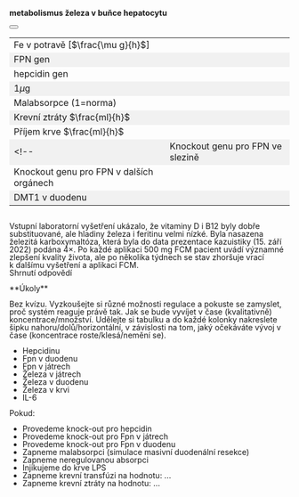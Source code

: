 <style>
img[alt^="image"] {max-width:20px;}
img[alt^="bigimage"] {  max-height:60px}
tbody tr:nth-child(even){background-color:#f1f1f1}
</style><div class="w3-row">
<div class="w3-col s12 m8 l8 w3-center">

**metabolismus železa v buňce hepatocytu**
<bdl-animate-adobe src="Hepatocyt_2_FinalObrazovka5_Text.js" width="800" height="600" name="Hepatocyt_2_FinalObrazovka5_Text" fromid="idfmi" responsive="true"></bdl-animate-adobe>
<bdl-bind2a-text findex="4" aname="children.1.Hodnota8_text" convertor="1,57.717"></bdl-bind2a-text>
<bdl-bind2a-text findex="16" aname="children.1.Hodnota5_text" convertor="1,15.9"></bdl-bind2a-text>
<bdl-bind2a-text findex="3" aname="children.1.Hodnota3_text" convertor="1,1.513"></bdl-bind2a-text>
<bdl-bind2a-text findex="17" aname="children.1.Hodnota6_text"></bdl-bind2a-text>
<bdl-bind2a-text findex="10" aname="children.1.Hodnota2_text"></bdl-bind2a-text>
<bdl-bind2a-text findex="11" aname="children.1.Hodnota4_text" convertor="1,100"></bdl-bind2a-text>
<bdl-bind2a-text findex="9" aname="children.1.Hodnota1_text" convertor="1,100,0.00000001"></bdl-bind2a-text>
<bdl-bind2a-text findex="2" aname="children.1.Hodnota7_text" convertor="1,19.24"></bdl-bind2a-text>
<bdl-bind2a findex="24" aname="children.1.KapackaFeFialovaSipkaOut_anim" amin="0" amax="99"></bdl-bind2a>
<bdl-bind2a findex="25" aname="children.1.StrikackaFeFialovaSipkaIn_anim" amin="0" amax="159"></bdl-bind2a>
<bdl-bind2a findex="13" aname="children.1.ZlutaSipka1_anim" amin="0" amax="159"></bdl-bind2a>
<bdl-bind2a findex="26" aname="children.1.FialovaSipkaTransferin_anim" amin="0" amax="159"></bdl-bind2a>
<bdl-bind2a findex="14" aname="children.1.SipkaTmaveModraBMP6_anim" amin="0" amax="159"></bdl-bind2a>
<bdl-bind2a findex="15" aname="children.1.SipkaIL6_anim" amin="0" amax="159" fmin="0" fmax="1"></bdl-bind2a>
<bdl-bind2a findex="1" aname="children.1.CervenaSipka5_anim" amin="0" amax="159" fmin="2" fmax="10"></bdl-bind2a>
<bdl-bind2a findex="10" aname="children.1.Merak6_anim" amin="0" amax="99"></bdl-bind2a>
<bdl-bind2a findex="1" aname="children.1.TransferinSipkaOranzova1_anim" amin="0" amax="159" fmin="2" fmax="10"></bdl-bind2a>
<bdl-bind2a findex="26" aname="children.1.CervenaSipka3_anim" amin="0" amax="159"></bdl-bind2a>
<bdl-bind2a findex="26" aname="children.1.CervenaSipka2_anim" amin="0" amax="159"></bdl-bind2a>
<bdl-bind2a findex="1" aname="children.1.TransferinSipkaOranzova2_anim" amin="0" amax="159" fmin="2" fmax="10"></bdl-bind2a>
<bdl-bind2a findex="14" aname="children.1.SmadSipka_anim" amin="0" amax="159"></bdl-bind2a>
<bdl-bind2a findex="11" aname="children.1.SmatSipka_anim" amin="0" amax="159" fmin="0" fmax="500"></bdl-bind2a>
<bdl-bind2a findex="4" aname="children.1.children.573.Fe3SkupinaMitochondrie1_anim" amin="0" amax="159"></bdl-bind2a>
<bdl-bind2a findex="2" aname="children.1.children.573.KanalSedy_anim" amin="0" amax="159"></bdl-bind2a>
<bdl-bind2a findex="2" aname="children.1.children.573.MitochondrieSipkaCervena1_anim" amin="0" amax="159"></bdl-bind2a>
<bdl-bind2a findex="2" aname="children.1.children.573.MitochondrieSipkaCervena2_anim" amin="0" amax="159"></bdl-bind2a>
<bdl-bind2a findex="16" aname="children.1.Merak5_anim" amin="0" amax="99"></bdl-bind2a>
<bdl-bind2a findex="2" aname="children.1.Merak7_anim" amin="0" amax="99" fmin="0" fmax="40"></bdl-bind2a>
<bdl-bind2a findex="23" aname="children.1.children.516.MerakSemaforu5_anim" amin="0" amax="159"></bdl-bind2a>
<bdl-bind2a findex="22" aname="children.1.children.516.MerakSemaforu4_anim" amin="0" amax="159"></bdl-bind2a>
<bdl-bind2a findex="17" aname="children.1.children.516.MerakSemaforu3_anim" amin="0" amax="159"></bdl-bind2a>
<bdl-bind2a findex="21" aname="children.1.children.516.MerakSemaforu2_anim" amin="0" amax="159"></bdl-bind2a>
<bdl-bind2a findex="10" aname="children.1.children.516.MerakSemaforu1_anim" amin="0" amax="159"></bdl-bind2a>
<bdl-bind2a findex="20" aname="children.1.children.516.Semafor5_anim" amin="0" amax="10" fmin="0" fmax="1"></bdl-bind2a>
<bdl-bind2a findex="19" aname="children.1.children.516.Semafor4_anim" amin="0" amax="10" fmin="0" fmax="1"></bdl-bind2a>
<bdl-bind2a findex="7" aname="children.1.children.516.Semafor3_anim" amin="0" amax="10" fmin="0" fmax="1"></bdl-bind2a>
<bdl-bind2a findex="18" aname="children.1.children.516.Semafor2_anim" amin="0" amax="10" fmin="0" fmax="1"></bdl-bind2a>
<bdl-bind2a findex="8" aname="children.1.children.516.Semafor1_anim" amin="0" amax="10" fmin="0" fmax="1"></bdl-bind2a>
<bdl-bind2a findex="15" aname="children.1.ModraRuzovaPruhovanaSipka_anim" amin="159" amax="0" fmin="0" fmax="3000"></bdl-bind2a>
<bdl-bind2a findex="3" aname="children.1.children.511.FeTransferin_anim" amin="0" amax="159"></bdl-bind2a>
<bdl-bind2a findex="9" aname="children.1.ModraPruhovana_anim" amin="159" amax="0" fmin="0" fmax="6.5e-11"></bdl-bind2a>
<bdl-bind2a findex="1" aname="children.1.TransferinSipkaOranova2_anim" amin="0" amax="159" fmin="2" fmax="10"></bdl-bind2a>
<bdl-bind2a findex="17" aname="children.1.SipkaRuzova1_anim" amin="0" amax="159"></bdl-bind2a>
<bdl-bind2a findex="4" aname="children.1.Fe3SkupinaMitochondrie2_anim" amin="0" amax="159"></bdl-bind2a>
<bdl-bind2a findex="1" aname="children.1.ModraSipka2_anim" amin="0" amax="159" fmin="2" fmax="10"></bdl-bind2a>
<bdl-bind2a findex="1" aname="children.1.ModraSipka1_anim" amin="0" amax="159" fmin="2" fmax="10"></bdl-bind2a>
<bdl-bind2a findex="10" aname="children.1.Hepcidin_anim" amin="159" amax="0"></bdl-bind2a>
<bdl-bind2a findex="14" aname="children.1.TmaveModraSipka_anim" amin="0" amax="159"></bdl-bind2a>
<bdl-bind2a findex="15" aname="children.1.Ruzova1_anim" amin="0" amax="159" fmin="0" fmax="1"></bdl-bind2a>
<bdl-bind2a findex="1" aname="children.1.CervenaSipka6_anim" amin="0" amax="159" fmin="2" fmax="10"></bdl-bind2a>
<bdl-bind2a findex="1" aname="children.1.CervenaSipka1_anim" amin="0" amax="159" fmin="2" fmax="10"></bdl-bind2a>
<bdl-bind2a findex="1" aname="children.1.TransferinSipkaOranova1_anim" amin="0" amax="159" fmin="2" fmax="10"></bdl-bind2a>
<bdl-bind2a findex="13" aname="children.1.ZlutaSipka3_anim" amin="0" amax="159"></bdl-bind2a>
<bdl-bind2a findex="13" aname="children.1.ZlutaSipka2_anim" amin="0" amax="159"></bdl-bind2a>
<bdl-bind2a findex="12" aname="children.1.RuzovaZlutaPruhovanaSipka_anim" amin="159" amax="0"></bdl-bind2a>
<bdl-bind2a findex="2" aname="children.1.KanalSedy2_anim" amin="0" amax="159"></bdl-bind2a>
<bdl-bind2a findex="2" aname="children.1.MitochondrieSipkaCervena3_anim" amin="0" amax="159"></bdl-bind2a>
<bdl-bind2a findex="2" aname="children.1.MitochondrieSipkaCervena4_anim" amin="0" amax="159"></bdl-bind2a>
<bdl-bind2a findex="1" aname="children.1.ZlutyVodikVnitrniCervenyKanal_anim" amin="0" amax="159"></bdl-bind2a>
<bdl-bind2a findex="1" aname="children.1.ZlutyVodikVnejsiCervenyKanal_anim" amin="0" amax="159"></bdl-bind2a>
<bdl-bind2a findex="1" aname="children.1.CervenaSipka4_anim" amin="0" amax="159"></bdl-bind2a>
<bdl-bind2a findex="1" aname="children.1.SipkaFialovaCervenaVnejsi_anim" amin="0" amax="159"></bdl-bind2a>
<bdl-bind2a findex="26" aname="children.1.SipkaPrechodFe2Fe3_anim" amin="0" amax="159"></bdl-bind2a>
<bdl-bind2a findex="17" aname="children.1.KanalFialovy_anim" amin="99" amax="0"></bdl-bind2a>
<bdl-bind2a findex="1" aname="children.1.KanalCerveny_anim" amin="0" amax="99"></bdl-bind2a>
<bdl-bind2a findex="2" aname="children.1.Fe2Skupina_anim" amin="159" amax="0"></bdl-bind2a>
<bdl-bind2a findex="4" aname="children.1.Fe3Skupina_anim" amin="0" amax="159"></bdl-bind2a>
<bdl-bind2a findex="6" aname="children.1.SipkaFialovaCervena1_anim" amin="0" amax="159" fmin="18" fmax="147"></bdl-bind2a>
<bdl-bind2a findex="5" aname="children.1.SipkaCervenoFialova1_anim" amin="0" amax="159" fmin="18" fmax="147"></bdl-bind2a>
<bdl-bind2a findex="11" aname="children.1.Merak4_anim" amin="0" amax="99" fmin="0" fmax="1"></bdl-bind2a>
<bdl-bind2a findex="4" aname="children.1.Merak8_anim" amin="0" amax="99" fmin="0" fmax="114"></bdl-bind2a>
<bdl-bind2a findex="10" aname="children.1.Merak2_anim" amin="0" amax="99" fmin="0" fmax="4.8" convertor="1,1.2"></bdl-bind2a>
<bdl-bind2a findex="3" aname="children.1.Merak3_anim" amin="0" amax="99"></bdl-bind2a>
<bdl-bind2a findex="9" aname="children.1.Merak1_anim" amin="0" amax="99" fmin="0" fmax="6e-11"></bdl-bind2a>
<bdl-bind2a findex="28" aname="children.1.SipkaRuzova2_anim" amin="0" amax="159"></bdl-bind2a>
<bdl-bind2a findex="1" aname="children.1.children.188.OranzovaSipkaSpodniVehicle_anim" amin="0" amax="99"></bdl-bind2a>
<bdl-bind2a findex="1" aname="children.1.children.188.KanalZlutyVehicle_anim" amin="99" amax="0"></bdl-bind2a>
<bdl-bind2a findex="1" aname="children.1.children.188.SipkaCervenaHUvnitrVehicle_anim" amin="0" amax="99"></bdl-bind2a>
<bdl-bind2a findex="1" aname="children.1.children.188.SipkaZlutaHUvnitrVehicle_anim" amin="0" amax="99"></bdl-bind2a>
<bdl-bind2a findex="1" aname="children.1.children.188.KanalCervenyVehicle2_anim" amin="99" amax="0"></bdl-bind2a>
<bdl-bind2a findex="1" aname="children.1.children.188.SipkaZlutaHUvnitrVehicle_anim_1" amin="0" amax="99"></bdl-bind2a>
<bdl-bind2a findex="1" aname="children.1.children.188.PrechodUvnitrVehicle_anim" amin="0" amax="99"></bdl-bind2a>
<bdl-bind2a findex="1" aname="children.1.children.188.SipkaHneda1Vehicle_anim" amin="0" amax="99"></bdl-bind2a>
<bdl-bind2a findex="1" aname="children.1.children.188.SipkaHneda2Vehicle_anim" amin="0" amax="99"></bdl-bind2a>
<bdl-bind2a findex="9" aname="children.1.StrikackaModra_anim" amin="1" amax="29" fmin="0" fmax="1"></bdl-bind2a>
<bdl-bind2a findex="7" aname="children.1.SemaforFpn_anim" amin="0" amax="19" fmin="0" fmax="1"></bdl-bind2a>
<bdl-bind2a findex="8" aname="children.1.SemaforHepcidin_anim" amin="0" amax="10" fmin="0" fmax="1"></bdl-bind2a>
<bdl-bind2a findex="2" aname="children.1.CervenaSipka7_anim" amin="0" amax="159"></bdl-bind2a>
<bdl-bind2a-play findex="24" aname="children.1.KapackaFeMale_anim" amin="0" amax="99"></bdl-bind2a-play>
<bdl-bind2a-play findex="24" aname="children.1.ZelezoVelkeKapacka_anim" amin="0" amax="99"></bdl-bind2a-play>
<bdl-bind2a-play findex="24" aname="children.1.children.579.children.59.Kapka1_anim" amin="0" amax="99"></bdl-bind2a-play>
<bdl-bind2a-play findex="25" aname="children.1.StrikackaCervena_anim" amin="0" amax="99"></bdl-bind2a-play>
<bdl-bind2a-play findex="24" aname="children.1.KapackaJehlaFe_anim" amin="0" amax="99"></bdl-bind2a-play>
<!--bdl-bind2a findex="9" aname="children.1.StrikackaModra_anim" amin="1" amax="29" fmin="0" fmax="1"></bdl-bind2a-->

</div>
<div class="w3-col s12 m4 l4 w3-justify w3-small" style="line-height:1.0">
<div class="w3-sand">

</div>

<button class="w3-right w3-button w3-theme-d4" onclick="document.getElementById('legenda').style.display='block'"><i class="fa fa-info-circle"> </i></button>
<!-- hidden input  - buttonparams sets this input value explicitly, then it is read by fmi component -->
<input id="idlps" value="" type="number" style="display:none"/>

<bdl-fmi id="idfmi" mode="" src="FeMetabolism_FeMetabolismModel.js" fminame="FeMetabolism_FeMetabolismModel" tolerance="0.000001" starttime="0" fstepsize="4" fpslimit="10" guid="{9aa10b27-427c-44c9-a381-5815d5706331}" valuereferences="637534208,637534245,33554450,33554447,33554451,637534243,637534244,16777268,16777266,33554434,33554432,33554436,637534264,637534265,637534270,637534268,33554433,33554441,16777267,16777269,16777270,33554443,33554442,33554444,16777264,16777261,637534246,16777262,637534253" valuelabels="Fe_liv,Fe_liv_in_ser,Fe_liv_2,Fe_ser,Fe_liv_3,Fe_liv_to_ferritin,Fe_liv_from_ferritin,Fpn_liv_knockout,hep_knockout,LPS,hep,Il6,hep_in,hep_out,Bmp6_in,Il6_in,Bmp6,Fpn_liv,Fpn_duo_knockout,Fpn_spl_knockout,Fpn_res_knockout,Fpn_duo,Fpn_spl,Fpn_res,transfusion,bleeding,Fe_liv_out_ser,malabsorption,Fpn_liv_mRNA_in" inputs="id1,16777260,1,1;idfpnliv,16777268,1,1,t;idhep,16777266,1,1,t;idlps,33554434,1,1,t;id11,16777262,1,1,t;id10,16777265,1,1,t;idspl,16777269,1,1,t;idres,16777270,1,1,t;id7,16777261,1,1,t;id8,16777264,1,1,t" inputlabels="Fe_food,Fpn_liv_knockout,hep_knockout,LPS,malabsorption,unregulated_absorption,Fpn_spl_knockout,Fpn_res_knockout,bleeding,transfusion" showtime="true" showtimemultiply="3600"></bdl-fmi>

<div class="w3-border w3-panel">

||| 
|-------------|-------|
| Fe v potravě [$\frac{\mu g}{h}$] | <bdl-range id="id1" title="" min="0" max="2000" default="219" step="1"></bdl-range> |
| FPN gen  | <bdl-checkbox id="idfpnliv" titlemin="gen Fpn je knockoutován (neaktivní)" titlemax="gen Fpn je aktivní" default="true"></bdl-checkbox>  |
| hepcidin gen | <bdl-checkbox id="idhep" titlemin="gen pro hepcidin je knockoutován (neaktivní)" titlemax="gen pro hepcidin je aktivní" default="true"></bdl-checkbox>  |
| 1$\mu$g | <bdl-buttonparams title="LPS injekce" ids="idlps" values="1" fromid="idfmi"></bdl-buttonparams>  |
| Malabsorpce (1=norma) | <bdl-range id="id11" title="" min="0" max="1" default="1" step="0.05"></bdl-range>  |
| Krevní ztráty $\frac{ml}{h}$  | <bdl-range id="id7" title="" min="0" max="2" default="0" step="0.1"></bdl-range>  |
| Příjem krve $\frac{ml}{h}$ | <bdl-range id="id8" title="" min="0" max="3" default="0" step="0.1"></bdl-range>  |
<!--| Knockout genu pro FPN ve slezině | <bdl-checkbox id="idspl" titlemin="gen Fpn je knockoutován (neaktivní)" titlemax="gen Fpn je aktivní" default="true"></bdl-checkbox>  |
| Knockout genu pro FPN v dalších orgánech| <bdl-checkbox id="idres" titlemin="gen Fpn je knockoutován (neaktivní)" titlemax="gen Fpn je aktivní" default="true"></bdl-checkbox> |
| DMT1 v duodenu | <bdl-checkbox id="id10" titlemin="absorpce je fyziologicky regulovaná" titlemax="regulace absorpce je vypnuta" default="false"></bdl-checkbox>  |-->

</div>

<bdl-quizx id="q2.1" type="choice2" question="2.1 Spusťte simulaci a nasimulujte masivní duodenální resekci tím, že snížíte malabsorpci na hodnotu 0.05 (5% oproti normě). Jaké následky vidíte?" answers="A. postupné snižování koncentrace železa v plasmě i v buňkách. Nedostatek železa pro jiné procesy, např. snížená produkce nových erytrocytů, anémie, ...|B. postupné zvyšování železa v plasmě i v buňkách s důsledky pro další orgány s projevy podobnými jako hemochromatóza" correctoptions="true|false" explanations="ano, simulace ukazuje dlouhodobý nedostatek železa pro jiné metabolické procesy viz další kapitola|ne, viz další kapitola" buttontitle="zkontrolovat odpověď"></bdl-quizx>
<bdl-quizx id="q2.2" type="choice2" question="2.2 Pokračujte v simulaci, zvyšte množství železa v potravě 10x nad normu (tj. asi na hodnotu 2000). Stačí taková kompenzace nahradit masivní duodenální resekci nasimulovanou v předchozí otázce?" answers="A. Ano. Zvýšený příjem železa v potravě může pomoci v rekonvalescenci a upraví hladinu železa v buňkách i v plazmě k normě |B. Ne. Zvýšený příjem železa nedostačuje k metabolickým potřebám a hladina v plazmě i v buňkách klesá a postupně se vyčerpává." correctoptions="false|true" explanations="ne|ano" buttontitle="zkontrolovat odpověď"></bdl-quizx>
<bdl-quizx id="q2.3" type="choice2" question="2.3 Pokračujte v simulaci, snižte množství železa v potravě na normu (tj. hodnotu 219). Zvyšujte postupně příjem krve z krevní transfuze a hledejte postupně hodnotu, která vede k normalizaci koncentrace železa v plasmě i v buňkách (tj. k hodnotě 1.0" answers="A. Stačí příjem 0.1 ml/h |B. Stačí příjem 0.7 ml/h|C. krevní transfúze asi 2.5 ml/h" correctoptions="false|true|false" explanations="ne|ano|ne" buttontitle="zkontrolovat odpověď"></bdl-quizx>
<bdl-quizx id="q2.4" type="choice2" question="2.4 ...  Perorální přípravky s obsahem železa nepřinesly efekt, případně je pacient netoleroval. Subjektivní potíže pacienta se zhoršovaly a v roce 2021 byl odeslán na hematologii. Tam opakovaně (celkem 7×) dostával každé 2 měsíce i.v. preparát s nízkým obsahem železa (celkem cca 430 mg Fe). Pro mikrocytovou anémii a stále velmi výrazné příznaky ho v dubnu 2022 hematoložka odeslala do nutriční ambulance pro konzervativně neřešitelnou sideropenickou anémii, sideropenii a těžký únavový syndrom. Co je sideropenická anémie?" answers="A. stav, kdy v těle dochází k nadměrné akumulaci železa, což vede k poškození orgánů.|B. typ anémie způsobený nedostatkem železa v těle, což vede k snížené produkci hemoglobinu a červených krvinek.|genetické onemocnění, při kterém tělo produkuje nadměrné množství červených krvinek." correctoptions="false|true|false" explanations="ne|ano|ne" buttontitle="zkontrolovat odpověď"></bdl-quizx>
<bdl-quizx id="q2.5" type="choice2" question="2.5 Jaký je rozdíl v koncentraci železa v buňkách při sideropenické anémii a při anémii chronických chorob?" answers="A. u sideropenické anémie koncentrace železa v buňkách je nižší (nižší zásoby v poolu i ve feritinu), při anémii chronických chorob je koncentrace železa v buňkách normální nebo vyšší než norma.|B. v obou případech u sideropenické anémie i u anémie chronických chorob je koncentrace železa v buňkách nižší (nižší zásoby v poolu i ve feritinu)." correctoptions="false|true" explanations="ne|ano" buttontitle="zkontrolovat odpověď"></bdl-quizx>
<bdl-quizx id="q2.6" type="choice2" question="2.6 Feritin se v malých koncentracích vyskytuje i v krvi. Referenční rozmezí pro koncentraci feritinu v séru (S-feritin) je pro muže 30–300 μg/l a pro ženy 20–120 μg/l. Nízké koncentrace indikují vyčerpání celkové tělesné rezervy železa a slouží k časnému odhalení anémie z nedostatku železa ještě v prelatentní fázi. Zvýšené koncentrace feritinu jsou doprovodným jevem vysokých tkáňových zásob železa. Dále se s nimi setkáváme u mnohých pacientů s onemocněním jater, některými maligními nádory (nádorový marker) nebo zánětlivými onemocněními (pozitivní reaktant akutní fáze nebo anemie s chronických chorob). Jakou hodnotu S-feritinu očekáváte u pacienta se sideropenickou anémií?" answers="A. 7 μg/l |B. 70 μg/l|C. 460 μg/l" correctoptions="true|false|false" explanations="ano|ne|ne" buttontitle="zkontrolovat odpověď"></bdl-quizx>
<bdl-quiz-summary id="qs">
<span class=""><br/>Vstupní laboratorní vyšetření ukázalo, že vitaminy D i B12 byly dobře substituované, ale hladiny železa i feritinu velmi nízké. Byla nasazena železitá karboxymaltóza, která byla do data prezentace kazuistiky (15. září 2022) podána 4×. Po každé aplikaci 500 mg FCM pacient uvádí významné zlepšení kvality života, ale po několika týdnech se stav zhoršuje vrací k dalšímu vyšetření a aplikaci FCM.</span><br/>Shrnutí odpovědí</bdl-quiz-summary>
<bdl-quiz-control ids="q2.1,q2.2,q2.3,q2.4,q2.5,q2.6,qs"></bdl-quiz-control>
<div class="w3-hide">
**Úkoly**

Bez kvízu.
Vyzkoušejte si různé možnosti regulace a pokuste se zamyslet, proč systém reaguje právě tak. Jak se bude vyvíjet v čase (kvalitativně) koncentrace/množství. Udělejte si tabulku a do každé kolonky nakreslete šipku nahoru/dolů/horizontální, v závislosti na tom, jaký očekáváte vývoj v čase (koncentrace roste/klesá/nemění se).

* Hepcidinu
* Fpn v duodenu
* Fpn v játrech
* Železa v játrech
* Železa v duodenu
* Železa v krvi
* IL-6

Pokud:

* Provedeme knock-out pro hepcidin
* Provedeme knock-out pro Fpn v játrech
* Provedeme knock-out pro Fpn v duodenu
* Zapneme malabsorpci (simulace masivní duodenální resekce)
* Zapneme neregulovanou absorpci
* Injikujeme do krve LPS
* Zapneme krevní transfúzi na hodnotu: ...
* Zapneme krevní ztráty na hodnotu: ...
</div>
</div>
</div>

<div id="legenda" class="w3-card w3-small w3-padding" style="display:none;z-index:1;position:absolute;top:20px;right:10px;width:500px;background-color:white">
legenda
<button class="w3-button w3-theme w3-right" onclick="document.getElementById('legenda').style.display='none'">Skryj legendu <i class="fa fa-close"> </i> </button>
button

|Schéma|Popis/funkce|
|---|---|
|![bigimagefoodiron](simfoodiron.png)|__1. Příjem železa v potravě__ ve formě nehemové ![image1](image1.jpg)Fe<sup>2+</sup>, ![image2](image2.jpg)Fe<sup>3+</sup> a hemové.|
|![bigimagefoodiron](simnonhem.png)|__2. Nehemové železo__ ![image1](image1.jpg) Fe<sup>2+</sup> se vstřebává přes DMT1, ![image2](image2.jpg) Fe <sup>3+</sup> se katalyzuje na Fe<sup>2+</sup> pomocí Dcytb.|
|![bigimagefoodiron](simhem.png) |__3. Hemové železo__ se přenáší do buňky, kde se pomocí HO uvolňuje Fe<sup>2+</sup> |
|![bigimagefoodiron](simironout.png) |__4. Ztráty__ železa vzniklé nevstřebáním|
|![bigimagefoodiron](simironpool.png) |__5.Pohotový pool, sdílená zásoba Fe<sup>2+</sup>__ která reguluje (inhibuje) transportér DMT1 a přenašeč hemu|
|![bigimagefoodiron](simironferritin.png) |__6.Regulace příjmu a výdeje Fe<sup>2+</sup> ve ferritinu__ |
|![bigimageferroportin](imageferroportin.png) |__7.Genová regulace ferroportinu__ |

||Definice|Popis/funkce|
|---|---|---|
|![image1](image1.jpg)|Fe<sup>2+</sup>|Dvojmocné železo|
|![image2](image2.jpg)|Fe<sup>3+</sup>|Trojmocné železo|
|![image3](image3.jpg)|H<sup>+</sup>|Vodíkový iont|
|![image4](image4.jpg)|Hem|Porfyrinový kruh s centrálním atomem Fe<sup>2+</sup>|
|![image5](image5.jpg)|DMT1|Transportér divalentních kovů, symport Fe<sup>2+</sup> a H<sup>+</sup>|
|![image6](image6.jpg)|Proteinový přenašeč hemu|Proteinový přenašeč hemu (neznámý), přenáší hem z luminální strany duodena do enterocytu.|
|![image7](image7.jpg)|Dcytb|Duodenální cytochrom b reduktáza: redukuje Fe<sup>3+</sup> na Fe<sup>2+</sup>, elektrony dodává askorbát.|
|![image8](image8.jpg)|HO|Hemoxygenáza, uvolňuje Fe<sup>2+</sup> z hemu za vzniku CO a biliverdinu|
|![image9](image9.jpg)|Ztráty železa|Ztráty železa vzniklé nevstřebáním nebo ztrátou buněk, které železo obsahují|
|![image10](image10.jpg)|Pool Fe<sup>2+</sup>|Pohotový pool Fe<sup>2+</sup> železa v buňce, míra zaplnění odpovídá množství (zde 6/8)|
|![imageferritin](imageferritin.png)|Ferritin| Ferritin složený z a) proteinové části apoferitinu (oranžová) a b) iontů Fe3+. Funguje jako zásobárna Fe.|
|![imagetransferrin](imagetransferrin.png)|Transferin| Transferin|
|![imagehephesdin](smallhephesdin.png)|Hephesdin|Hephesdin|
|![imageferroportin](smallferroportin.png)|Ferroportin|Ferroportin|
|![imagetfr1](imgtfr1.png)|TfR1|Transferinový receptor 1|
|![imageschemasteap3](imgmetaloreduktaza.png)| STEAP3 | Metaloreduktáza |
konec legendy
</div>
